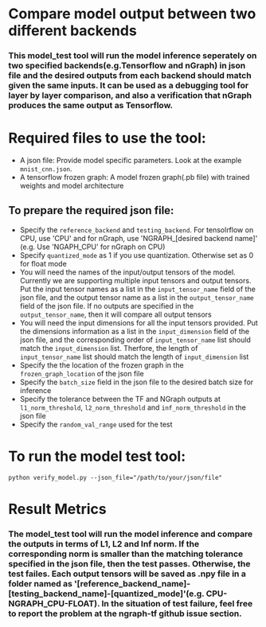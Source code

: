 # Compare model output between two different backends

### This model_test tool will run the model inference seperately on two specified backends(e.g.Tensorflow and nGraph) in json file and the desired outputs from each backend should match given the same inputs. It can be used as a debugging tool for layer by layer comparison, and also a verification that nGraph produces the same output as Tensorflow. 

# Required files to use the tool:
* A json file: Provide model specific parameters. Look at the example ```mnist_cnn.json```.
* A tensorflow frozen graph: A model frozen graph(.pb file) with trained weights and model architecture

## To prepare the required json file:
* Specify the ```reference_backend``` and ```testing_backend```. For tensolrflow on CPU, use 'CPU' and for nGraph, use 'NGRAPH_[desired backend name]' (e.g. Use 'NGAPH_CPU' for nGraph on CPU)
* Specify ```quantized_mode``` as 1 if you use quantization. Otherwise set as 0 for float mode
* You will need the names of the input/output tensors of the model. Currently we are supporting
multiple input tensors and output tensors. Put the input tensor names as a list in the ```input_tensor_name``` field of the json file, and the output tensor name as a list in the ```output_tensor_name``` field of the json file. If no outputs are specified in the ```output_tensor_name```, then it will compare all output tensors
* You will need the input dimensions for all the input tensors provided. Put the dimensions information as a list in the ```input_dimension``` field of the json file, and the corresponding order of ```input_tensor_name``` list should match the ```input_dimension``` list. Therfore, the length of ```input_tensor_name``` list should match the length of ```input_dimension``` list
* Specify the the location of the frozen graph in the ```frozen_graph_location``` of the json file
* Specify the ```batch_size``` field in the json file to the desired batch size for inference
* Specify the tolerance between the TF and NGraph outputs at ```l1_norm_threshold```, ```l2_norm_threshold``` and ```inf_norm_threshold``` in the json file 
* Specify the ```random_val_range``` used for the test

# To run the model test tool:
	python verify_model.py --json_file="/path/to/your/json/file"

# Result Metrics
### The model_test tool will run the model inference and compare the outputs in terms of L1, L2 and Inf norm. If the corresponding norm is smaller than the matching tolerance specified in the json file, then the test passes. Otherwise, the test failes. Each output tensors will be saved as .npy file in a folder named as '[reference_backend_name]-[testing_backend_name]-[quantized_mode]'(e.g. CPU-NGRAPH_CPU-FLOAT). In the situation of test failure, feel free to report the problem at the ngraph-tf github issue section.
